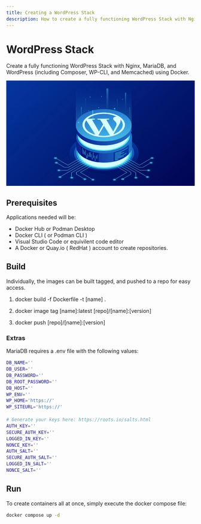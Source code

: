 ```yaml
---
title: Creating a WordPress Stack
description: How to create a fully functioning WordPress Stack with Nginx, MariaDB, and WordPress (including Composer, WP-CLI, and Memcached) using Docker and Quay.
---
```


# WordPress Stack

Create a fully functioning WordPress Stack with Nginx, MariaDB, and WordPress (including Composer, WP-CLI, and Memcached) using Docker.

![Stack](stack.webp)

## Prerequisites

Applications needed will be:

- Docker Hub or Podman Desktop
- Docker CLI ( or Podman CLI )
- Visual Studio Code or equivilent code editor
- A Docker or Quay.io ( RedHat ) account to create repositories.

## Build

Individually, the images can be built tagged, and pushed to a repo for easy access.

1. docker build -f Dockerfile -t [name] .

2. docker image tag [name]:latest [repo]/[name]:[version]

3. docker push [repo]/[name]:[version]

### Extras

MariaDB requires a .env file with the following values:

```bash
DB_NAME=''
DB_USER=''
DB_PASSWORD=''
DB_ROOT_PASSWORD=''
DB_HOST=''
WP_ENV=''
WP_HOME='https://'
WP_SITEURL='https://'

# Generate your keys here: https://roots.io/salts.html
AUTH_KEY=''
SECURE_AUTH_KEY=''
LOGGED_IN_KEY=''
NONCE_KEY=''
AUTH_SALT=''
SECURE_AUTH_SALT=''
LOGGED_IN_SALT=''
NONCE_SALT=''
```

## Run

To create containers all at once, simply execute the docker compose file:

```bash
docker compose up -d
```
